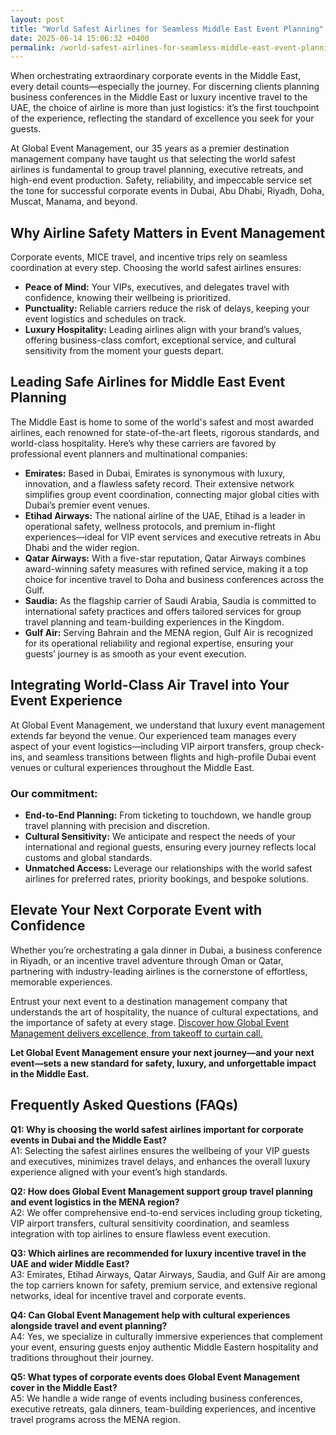 ```yaml
---
layout: post
title: "World Safest Airlines for Seamless Middle East Event Planning"
date: 2025-06-14 15:06:32 +0400
permalink: /world-safest-airlines-for-seamless-middle-east-event-planning/
---
```

When orchestrating extraordinary corporate events in the Middle East, every detail counts—especially the journey. For discerning clients planning business conferences in the Middle East or luxury incentive travel to the UAE, the choice of airline is more than just logistics: it’s the first touchpoint of the experience, reflecting the standard of excellence you seek for your guests.

At Global Event Management, our 35 years as a premier destination management company have taught us that selecting the world safest airlines is fundamental to group travel planning, executive retreats, and high-end event production. Safety, reliability, and impeccable service set the tone for successful corporate events in Dubai, Abu Dhabi, Riyadh, Doha, Muscat, Manama, and beyond.

## Why Airline Safety Matters in Event Management

Corporate events, MICE travel, and incentive trips rely on seamless coordination at every step. Choosing the world safest airlines ensures:

- **Peace of Mind:** Your VIPs, executives, and delegates travel with confidence, knowing their wellbeing is prioritized.
- **Punctuality:** Reliable carriers reduce the risk of delays, keeping your event logistics and schedules on track.
- **Luxury Hospitality:** Leading airlines align with your brand’s values, offering business-class comfort, exceptional service, and cultural sensitivity from the moment your guests depart.

## Leading Safe Airlines for Middle East Event Planning

The Middle East is home to some of the world's safest and most awarded airlines, each renowned for state-of-the-art fleets, rigorous standards, and world-class hospitality. Here’s why these carriers are favored by professional event planners and multinational companies:

- **Emirates:** Based in Dubai, Emirates is synonymous with luxury, innovation, and a flawless safety record. Their extensive network simplifies group event coordination, connecting major global cities with Dubai’s premier event venues.
- **Etihad Airways:** The national airline of the UAE, Etihad is a leader in operational safety, wellness protocols, and premium in-flight experiences—ideal for VIP event services and executive retreats in Abu Dhabi and the wider region.
- **Qatar Airways:** With a five-star reputation, Qatar Airways combines award-winning safety measures with refined service, making it a top choice for incentive travel to Doha and business conferences across the Gulf.
- **Saudia:** As the flagship carrier of Saudi Arabia, Saudia is committed to international safety practices and offers tailored services for group travel planning and team-building experiences in the Kingdom.
- **Gulf Air:** Serving Bahrain and the MENA region, Gulf Air is recognized for its operational reliability and regional expertise, ensuring your guests’ journey is as smooth as your event execution.

## Integrating World-Class Air Travel into Your Event Experience

At Global Event Management, we understand that luxury event management extends far beyond the venue. Our experienced team manages every aspect of your event logistics—including VIP airport transfers, group check-ins, and seamless transitions between flights and high-profile Dubai event venues or cultural experiences throughout the Middle East.

### Our commitment:

- **End-to-End Planning:** From ticketing to touchdown, we handle group travel planning with precision and discretion.
- **Cultural Sensitivity:** We anticipate and respect the needs of your international and regional guests, ensuring every journey reflects local customs and global standards.
- **Unmatched Access:** Leverage our relationships with the world safest airlines for preferred rates, priority bookings, and bespoke solutions.

## Elevate Your Next Corporate Event with Confidence

Whether you’re orchestrating a gala dinner in Dubai, a business conference in Riyadh, or an incentive travel adventure through Oman or Qatar, partnering with industry-leading airlines is the cornerstone of effortless, memorable experiences.

Entrust your next event to a destination management company that understands the art of hospitality, the nuance of cultural expectations, and the importance of safety at every stage. [Discover how Global Event Management delivers excellence, from takeoff to curtain call.](https://geventm.com/)

**Let Global Event Management ensure your next journey—and your next event—sets a new standard for safety, luxury, and unforgettable impact in the Middle East.**

## Frequently Asked Questions (FAQs)

**Q1: Why is choosing the world safest airlines important for corporate events in Dubai and the Middle East?**  
A1: Selecting the safest airlines ensures the wellbeing of your VIP guests and executives, minimizes travel delays, and enhances the overall luxury experience aligned with your event’s high standards.

**Q2: How does Global Event Management support group travel planning and event logistics in the MENA region?**  
A2: We offer comprehensive end-to-end services including group ticketing, VIP airport transfers, cultural sensitivity coordination, and seamless integration with top airlines to ensure flawless event execution.

**Q3: Which airlines are recommended for luxury incentive travel in the UAE and wider Middle East?**  
A3: Emirates, Etihad Airways, Qatar Airways, Saudia, and Gulf Air are among the top carriers known for safety, premium service, and extensive regional networks, ideal for incentive travel and corporate events.

**Q4: Can Global Event Management help with cultural experiences alongside travel and event planning?**  
A4: Yes, we specialize in culturally immersive experiences that complement your event, ensuring guests enjoy authentic Middle Eastern hospitality and traditions throughout their journey.

**Q5: What types of corporate events does Global Event Management cover in the Middle East?**  
A5: We handle a wide range of events including business conferences, executive retreats, gala dinners, team-building experiences, and incentive travel programs across the MENA region.

<script type="application/ld+json">
{
  "@context": "https://schema.org",
  "@type": "BlogPosting",
  "headline": "World Safest Airlines for Seamless Middle East Event Planning",
  "description": "Explore why choosing the world safest airlines is essential for corporate events, incentive travel, and group event planning in the Middle East with Global Event Management.",
  "author": {
    "@type": "Person",
    "name": "Global Event Management"
  },
  "publisher": {
    "@type": "Organization",
    "name": "Global Event Management",
    "logo": {
      "@type": "ImageObject",
      "url": "https://geventm.com/logo.png"
    }
  },
  "datePublished": "2024-06-01",
  "mainEntityOfPage": {
    "@type": "WebPage",
    "@id": "https://geventm.com/blog/world-safest-airlines-middle-east-event-planning"
  },
  "keywords": "Middle East event planning, corporate events in Dubai, destination management company, incentive travel UAE, business conferences Middle East, luxury event management, group travel planning, event logistics, cultural experiences, Dubai corporate hospitality",
  "articleBody": "When orchestrating extraordinary corporate events in the Middle East, every detail counts—especially the journey. For discerning clients planning business conferences in the Middle East or luxury incentive travel to the UAE, the choice of airline is more than just logistics: it’s the first touchpoint of the experience, reflecting the standard of excellence you seek for your guests.\n\nAt Global Event Management, our 35 years as a premier destination management company have taught us that selecting the world safest airlines is fundamental to group travel planning, executive retreats, and high-end event production. Safety, reliability, and impeccable service set the tone for successful corporate events in Dubai, Abu Dhabi, Riyadh, Doha, Muscat, Manama, and beyond.\n\nCorporate events, MICE travel, and incentive trips rely on seamless coordination at every step. Choosing the world safest airlines ensures peace of mind, punctuality, and luxury hospitality.\n\nThe Middle East is home to some of the world's safest and most awarded airlines, including Emirates, Etihad Airways, Qatar Airways, Saudia, and Gulf Air, each offering unparalleled safety and service.\n\nGlobal Event Management integrates world-class air travel into your event experience with end-to-end planning, cultural sensitivity, and unmatched access to preferred rates and priority bookings.\n\nElevate your next corporate event with confidence by partnering with a destination management company that understands hospitality, cultural expectations, and safety."
}
</script>

<script type="application/ld+json">
{
  "@context": "https://schema.org",
  "@type": "FAQPage",
  "mainEntity": [
    {
      "@type": "Question",
      "name": "Why is choosing the world safest airlines important for corporate events in Dubai and the Middle East?",
      "acceptedAnswer": {
        "@type": "Answer",
        "text": "Selecting the safest airlines ensures the wellbeing of your VIP guests and executives, minimizes travel delays, and enhances the overall luxury experience aligned with your event’s high standards."
      }
    },
    {
      "@type": "Question",
      "name": "How does Global Event Management support group travel planning and event logistics in the MENA region?",
      "acceptedAnswer": {
        "@type": "Answer",
        "text": "We offer comprehensive end-to-end services including group ticketing, VIP airport transfers, cultural sensitivity coordination, and seamless integration with top airlines to ensure flawless event execution."
      }
    },
    {
      "@type": "Question",
      "name": "Which airlines are recommended for luxury incentive travel in the UAE and wider Middle East?",
      "acceptedAnswer": {
        "@type": "Answer",
        "text": "Emirates, Etihad Airways, Qatar Airways, Saudia, and Gulf Air are among the top carriers known for safety, premium service, and extensive regional networks, ideal for incentive travel and corporate events."
      }
    },
    {
      "@type": "Question",
      "name": "Can Global Event Management help with cultural experiences alongside travel and event planning?",
      "acceptedAnswer": {
        "@type": "Answer",
        "text": "Yes, we specialize in culturally immersive experiences that complement your event, ensuring guests enjoy authentic Middle Eastern hospitality and traditions throughout their journey."
      }
    },
    {
      "@type": "Question",
      "name": "What types of corporate events does Global Event Management cover in the Middle East?",
      "acceptedAnswer": {
        "@type": "Answer",
        "text": "We handle a wide range of events including business conferences, executive retreats, gala dinners, team-building experiences, and incentive travel programs across the MENA region."
      }
    }
  ]
}
</script>